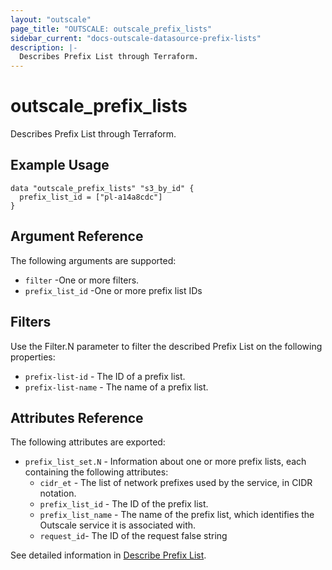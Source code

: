 ```yaml
---
layout: "outscale"
page_title: "OUTSCALE: outscale_prefix_lists"
sidebar_current: "docs-outscale-datasource-prefix-lists"
description: |-
  Describes Prefix List through Terraform.
---
```


# outscale_prefix_lists

Describes Prefix List through Terraform.

## Example Usage

```hcl
data "outscale_prefix_lists" "s3_by_id" {
  prefix_list_id = ["pl-a14a8cdc"]
}
```

## Argument Reference

The following arguments are supported:

* `filter` -One or more filters. 
* `prefix_list_id` -One or more prefix list IDs

## Filters

Use the Filter.N parameter to filter the described Prefix List on the following properties:

* `prefix-list-id` - The ID of a prefix list.
* `prefix-list-name` - The name of a prefix list.

## Attributes Reference

The following attributes are exported:

* `prefix_list_set.N`	- Information about one or more prefix lists, each containing the following attributes:
  - `cidr_et`	- The list of network prefixes used by the service, in CIDR notation.
  - `prefix_list_id` - The ID of the prefix list.	
  - `prefix_list_name` - The name of the prefix list, which identifies the Outscale service it is associated with.
  - `request_id`-	The ID of the request	false	string

See detailed information in [Describe Prefix List](http://docs.outscale.com/api_fcu/operations/Action_DescribePrefixLists_get.html#_api_fcu-action_describeprefixlists_get).
